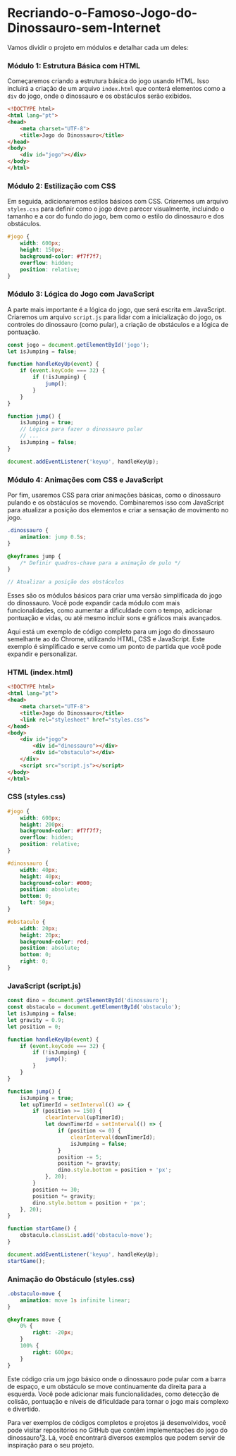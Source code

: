 # Recriando-o-Famoso-Jogo-do-Dinossauro-sem-Internet

[1]: https://www.techtudo.com.br/dicas-e-tutoriais/2019/11/como-jogar-o-jogo-do-dinossauro-do-google-online-no-navegador-chrome.ghtml ""
[2]: https://www.youtube.com/watch?v=M22tbRcVm7k ""
[3]: https://www.youtube.com/watch?v=Cj7_1HEc8-Y ""
[4]: https://maisgeek.com/como-hackear-o-jogo-de-dinossauro-oculto-do-google-chrome/ ""
[5]: https://www.youtube.com/watch?v=t4AJQ6LwSVo ""
[6]: https://bing.com/search?q=como+criar+o+jogo+do+dinossauro+do+Chrome ""
[7]: https://github.com/rdeconti/Projeto-DIO-HTML-Jogo-Dinossauro ""
[8]: https://www.dio.me/projects/recriando-o-famoso-jogo-do-dinossauro-sem-internet ""
[9]: https://go.hotmart.com/B85475801M ""
[10]: https://github.com/ProgramandoGames ""
[11]: https://drive.google.com/file/d/1exKk ""
[12]: https://github.com/FabricaDeSinapse/U ""
[13]: https://fabricadesinapse.github.io/Un ""
[14]: https://github.com/paulosalvatore/Jog ""
[15]: https://paulosalvatore.github.io/Jogo ""
[16]: https://github.com/FabricaDeSinapse/ ""
[17]: https://github.com/paulosalvatore ""

Vamos dividir o projeto em módulos e detalhar cada um deles:

### Módulo 1: Estrutura Básica com HTML
Começaremos criando a estrutura básica do jogo usando HTML. Isso incluirá a criação de um arquivo `index.html` que conterá elementos como a `div` do jogo, onde o dinossauro e os obstáculos serão exibidos.

```html
<!DOCTYPE html>
<html lang="pt">
<head>
    <meta charset="UTF-8">
    <title>Jogo do Dinossauro</title>
</head>
<body>
    <div id="jogo"></div>
</body>
</html>
```

### Módulo 2: Estilização com CSS
Em seguida, adicionaremos estilos básicos com CSS. Criaremos um arquivo `styles.css` para definir como o jogo deve parecer visualmente, incluindo o tamanho e a cor do fundo do jogo, bem como o estilo do dinossauro e dos obstáculos.

```css
#jogo {
    width: 600px;
    height: 150px;
    background-color: #f7f7f7;
    overflow: hidden;
    position: relative;
}
```

### Módulo 3: Lógica do Jogo com JavaScript
A parte mais importante é a lógica do jogo, que será escrita em JavaScript. Criaremos um arquivo `script.js` para lidar com a inicialização do jogo, os controles do dinossauro (como pular), a criação de obstáculos e a lógica de pontuação.

```javascript
const jogo = document.getElementById('jogo');
let isJumping = false;

function handleKeyUp(event) {
    if (event.keyCode === 32) {
        if (!isJumping) {
            jump();
        }
    }
}

function jump() {
    isJumping = true;
    // Lógica para fazer o dinossauro pular
    // ...
    isJumping = false;
}

document.addEventListener('keyup', handleKeyUp);
```

### Módulo 4: Animações com CSS e JavaScript
Por fim, usaremos CSS para criar animações básicas, como o dinossauro pulando e os obstáculos se movendo. Combinaremos isso com JavaScript para atualizar a posição dos elementos e criar a sensação de movimento no jogo.

```css
.dinossauro {
    animation: jump 0.5s;
}

@keyframes jump {
    /* Definir quadros-chave para a animação de pulo */
}
```

```javascript
// Atualizar a posição dos obstáculos
```

Esses são os módulos básicos para criar uma versão simplificada do jogo do dinossauro. Você pode expandir cada módulo com mais funcionalidades, como aumentar a dificuldade com o tempo, adicionar pontuação e vidas, ou até mesmo incluir sons e gráficos mais avançados.

[1]: https://maisgeek.com/como-hackear-o-jogo-de-dinossauro-oculto-do-google-chrome/ ""
[2]: https://dino-chrome.com/pt ""
[3]: https://github.com/MarcosAllysson/jogo-dinossauro-javascript-html-css ""
[4]: https://techbit.pt/troque-personagem-jogo-dinossauro-chrome-sonic/ ""
[5]: https://navhow.com/pt/how-to-unlock-the-google-chrome-dinosaur-game/ ""

Aqui está um exemplo de código completo para um jogo do dinossauro semelhante ao do Chrome, utilizando HTML, CSS e JavaScript. Este exemplo é simplificado e serve como um ponto de partida que você pode expandir e personalizar.

### HTML (index.html)
```html
<!DOCTYPE html>
<html lang="pt">
<head>
    <meta charset="UTF-8">
    <title>Jogo do Dinossauro</title>
    <link rel="stylesheet" href="styles.css">
</head>
<body>
    <div id="jogo">
        <div id="dinossauro"></div>
        <div id="obstaculo"></div>
    </div>
    <script src="script.js"></script>
</body>
</html>
```

### CSS (styles.css)
```css
#jogo {
    width: 600px;
    height: 200px;
    background-color: #f7f7f7;
    overflow: hidden;
    position: relative;
}

#dinossauro {
    width: 40px;
    height: 40px;
    background-color: #000;
    position: absolute;
    bottom: 0;
    left: 50px;
}

#obstaculo {
    width: 20px;
    height: 20px;
    background-color: red;
    position: absolute;
    bottom: 0;
    right: 0;
}
```

### JavaScript (script.js)
```javascript
const dino = document.getElementById('dinossauro');
const obstaculo = document.getElementById('obstaculo');
let isJumping = false;
let gravity = 0.9;
let position = 0;

function handleKeyUp(event) {
    if (event.keyCode === 32) {
        if (!isJumping) {
            jump();
        }
    }
}

function jump() {
    isJumping = true;
    let upTimerId = setInterval(() => {
        if (position >= 150) {
            clearInterval(upTimerId);
            let downTimerId = setInterval(() => {
                if (position <= 0) {
                    clearInterval(downTimerId);
                    isJumping = false;
                }
                position -= 5;
                position *= gravity;
                dino.style.bottom = position + 'px';
            }, 20);
        }
        position += 30;
        position *= gravity;
        dino.style.bottom = position + 'px';
    }, 20);
}

function startGame() {
    obstaculo.classList.add('obstaculo-move');
}

document.addEventListener('keyup', handleKeyUp);
startGame();
```

### Animação do Obstáculo (styles.css)
```css
.obstaculo-move {
    animation: move 1s infinite linear;
}

@keyframes move {
    0% {
        right: -20px;
    }
    100% {
        right: 600px;
    }
}
```

Este código cria um jogo básico onde o dinossauro pode pular com a barra de espaço, e um obstáculo se move continuamente da direita para a esquerda. Você pode adicionar mais funcionalidades, como detecção de colisão, pontuação e níveis de dificuldade para tornar o jogo mais complexo e divertido.

Para ver exemplos de códigos completos e projetos já desenvolvidos, você pode visitar repositórios no GitHub que contêm implementações do jogo do dinossauro¹[3]. Lá, você encontrará diversos exemplos que podem servir de inspiração para o seu projeto.
